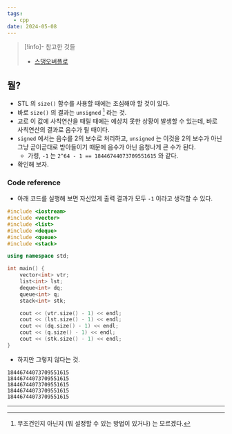 ```yaml
---
tags:
  - cpp
date: 2024-05-08
---
```

> [!info]- 참고한 것들
> - [스댕오버플로](https://stackoverflow.com/a/51234964)

## 뭘?

- STL 의 `size()` 함수를 사용할 때에는 조심해야 할 것이 있다.
- 바로 `size()` 의 결과는 `unsigned` [^unsigned-size] 라는 것.
- 고로 이 값에 사칙연산을 때릴 때에는 예상치 못한 상황이 발생할 수 있는데, 바로 사칙연산의 결과로 음수가 될 때이다.
- `signed` 에서는 음수를 2의 보수로 처리하고, `unsigned` 는 이것을 2의 보수가 아닌 그냥 곧이곧대로 받아들이기 때문에 음수가 아닌 음청나게 큰 수가 된다.
	- 가령, `-1` 는 `2^64 - 1 == 18446744073709551615` 와 같다.
- 확인해 보자.

### Code reference

- 아래 코드를 실행해 보면 자신있게 출력 결과가 모두 `-1` 이라고 생각할 수 있다.

```cpp
#include <iostream>
#include <vector>
#include <list>
#include <deque>
#include <queue>
#include <stack>

using namespace std;

int main() {
    vector<int> vtr;
    list<int> lst;
    deque<int> dq;
    queue<int> q;
    stack<int> stk;

    cout << (vtr.size() - 1) << endl;
    cout << (lst.size() - 1) << endl;
    cout << (dq.size() - 1) << endl;
    cout << (q.size() - 1) << endl;
    cout << (stk.size() - 1) << endl;
}
```

- 하지만 그렇지 않다는 것.

```
18446744073709551615
18446744073709551615
18446744073709551615
18446744073709551615
18446744073709551615
```

---
[^unsigned-size]: 무조건인지 아닌지 (뭐 설정할 수 있는 방법이 있거나) 는 모르겠다.